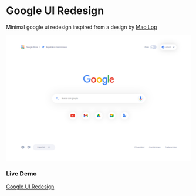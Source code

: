 # Google UI Redesign

Minimal google ui redesign inspired from a design by [Mao Lop](https://dribbble.com/m4st3rmiau)

![Google Redesign](img/screenshoot.png)

### Live Demo

[Google UI Redesign](https://johansantana.github.io/google-ui-redesign/)
